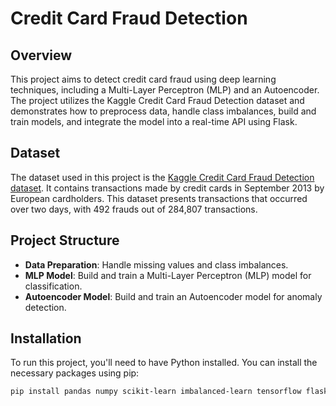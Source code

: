 # Credit Card Fraud Detection

## Overview
This project aims to detect credit card fraud using deep learning techniques, including a Multi-Layer Perceptron (MLP) and an Autoencoder. The project utilizes the Kaggle Credit Card Fraud Detection dataset and demonstrates how to preprocess data, handle class imbalances, build and train models, and integrate the model into a real-time API using Flask.

## Dataset
The dataset used in this project is the [Kaggle Credit Card Fraud Detection dataset](https://www.kaggle.com/mlg-ulb/creditcardfraud). It contains transactions made by credit cards in September 2013 by European cardholders. This dataset presents transactions that occurred over two days, with 492 frauds out of 284,807 transactions.

## Project Structure
- **Data Preparation**: Handle missing values and class imbalances.
- **MLP Model**: Build and train a Multi-Layer Perceptron (MLP) model for classification.
- **Autoencoder Model**: Build and train an Autoencoder model for anomaly detection.

## Installation
To run this project, you'll need to have Python installed. You can install the necessary packages using pip:
```bash
pip install pandas numpy scikit-learn imbalanced-learn tensorflow flask
